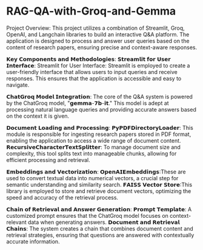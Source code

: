 # RAG-QA-with-Groq-and-Gemma

Project Overview:
This project utilizes a combination of Streamlit, Groq, OpenAI, and Langchain libraries to build an interactive Q&A platform. The application is designed to process and answer user queries based on the content of research papers, ensuring precise and context-aware responses.

𝗞𝗲𝘆 𝗖𝗼𝗺𝗽𝗼𝗻𝗲𝗻𝘁𝘀 𝗮𝗻𝗱 𝗠𝗲𝘁𝗵𝗼𝗱𝗼𝗹𝗼𝗴𝗶𝗲𝘀:
𝗦𝘁𝗿𝗲𝗮𝗺𝗹𝗶𝘁 𝗳𝗼𝗿 𝗨𝘀𝗲𝗿 𝗜𝗻𝘁𝗲𝗿𝗳𝗮𝗰𝗲: Streamlit for User Interface:
Streamlit is employed to create a user-friendly interface that allows users to input queries and receive responses. This ensures that the application is accessible and easy to navigate.

𝗖𝗵𝗮𝘁𝗚𝗿𝗼𝗾 𝗠𝗼𝗱𝗲𝗹 𝗜𝗻𝘁𝗲𝗴𝗿𝗮𝘁𝗶𝗼𝗻: The core of the Q&A system is powered by the ChatGroq model, "𝗴𝗲𝗺𝗺𝗮-𝟳𝗯-𝗶𝘁." This model is adept at processing natural language queries and providing accurate answers based on the context it is given.

𝗗𝗼𝗰𝘂𝗺𝗲𝗻𝘁 𝗟𝗼𝗮𝗱𝗶𝗻𝗴 𝗮𝗻𝗱 𝗣𝗿𝗼𝗰𝗲𝘀𝘀𝗶𝗻𝗴: 
𝗣𝘆𝗣𝗗𝗙𝗗𝗶𝗿𝗲𝗰𝘁𝗼𝗿𝘆𝗟𝗼𝗮𝗱𝗲𝗿: This module is responsible for ingesting research papers stored in PDF format, enabling the application to access a wide range of document content.
𝗥𝗲𝗰𝘂𝗿𝘀𝗶𝘃𝗲𝗖𝗵𝗮𝗿𝗮𝗰𝘁𝗲𝗿𝗧𝗲𝘅𝘁𝗦𝗽𝗹𝗶𝘁𝘁𝗲𝗿: To manage document size and complexity, this tool splits text into manageable chunks, allowing for efficient processing and retrieval.

𝗘𝗺𝗯𝗲𝗱𝗱𝗶𝗻𝗴𝘀 𝗮𝗻𝗱 𝗩𝗲𝗰𝘁𝗼𝗿𝗶𝘇𝗮𝘁𝗶𝗼𝗻: 
𝗢𝗽𝗲𝗻𝗔𝗜𝗘𝗺𝗯𝗲𝗱𝗱𝗶𝗻𝗴𝘀:These are used to convert textual data into numerical vectors, a crucial step for semantic understanding and similarity search.
𝗙𝗔𝗜𝗦𝗦 𝗩𝗲𝗰𝘁𝗼𝗿 𝗦𝘁𝗼𝗿𝗲:This library is employed to store and retrieve document vectors, optimizing the speed and accuracy of the retrieval process.

𝗖𝗵𝗮𝗶𝗻 𝗼𝗳 𝗥𝗲𝘁𝗿𝗶𝗲𝘃𝗮𝗹 𝗮𝗻𝗱 𝗔𝗻𝘀𝘄𝗲𝗿 𝗚𝗲𝗻𝗲𝗿𝗮𝘁𝗶𝗼𝗻:
𝗣𝗿𝗼𝗺𝗽𝘁 𝗧𝗲𝗺𝗽𝗹𝗮𝘁𝗲: A customized prompt ensures that the ChatGroq model focuses on context-relevant data when generating answers.
𝗗𝗼𝗰𝘂𝗺𝗲𝗻𝘁 𝗮𝗻𝗱 𝗥𝗲𝘁𝗿𝗶𝗲𝘃𝗮𝗹 𝗖𝗵𝗮𝗶𝗻𝘀: The system creates a chain that combines document content and retrieval strategies, ensuring that questions are answered with contextually accurate information.
